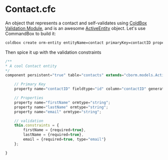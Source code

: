 # Contact.cfc

An object that represents a contact and self-validates using [ColdBox Validation Module](https://github.com/coldbox-modules/cbox-validation/wiki), and is an awesome [ActiveEntity](https://coldbox.ortusbooks.com/the-basics/models/coding-activeentity-style) object. Let's use CommandBox to build it:

```bash
coldbox create orm-entity entityName=contact primaryKey=contactID properties=firstName,lastName,email --activeEntity --open
```

Then spice it up with the validation constraints

```javascript
/**
* A cool Contact entity
*/
component persistent="true" table="contacts" extends="cborm.models.ActiveEntity"{

    // Primary Key
    property name="contactID" fieldtype="id" column="contactID" generator="native" setter="false";

    // Properties
    property name="firstName" ormtype="string";
    property name="lastName" ormtype="string";
    property name="email" ormtype="string";

    // validation
    this.constraints = {
        firstName = {required=true},
        lastName = {required=true},
        email = {required=true, type="email"}
    };

}
```
